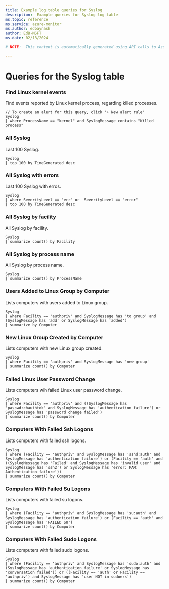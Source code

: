 ```yaml
---
title: Example log table queries for Syslog
description:  Example queries for Syslog log table
ms.topic: reference
ms.service: azure-monitor
ms.author: edbaynash
author: EdB-MSFT
ms.date: 02/18/2024

# NOTE:  This content is automatically generated using API calls to Azure. Any edits made on these files will be overwritten in the next run of the script. 

---
```


# Queries for the Syslog table


### Find Linux kernel events  


Find events reported by Linux kernel process, regarding killed processes.  

```query
// To create an alert for this query, click '+ New alert rule'
Syslog
| where ProcessName == "kernel" and SyslogMessage contains "Killed process"
```



### All Syslog  


Last 100 Syslog.  

```query
Syslog 
| top 100 by TimeGenerated desc
```



### All Syslog with errors  


Last 100 Syslog with erros.  

```query
Syslog 
| where SeverityLevel == "err" or  SeverityLevel == "error"
| top 100 by TimeGenerated desc
```



### All Syslog by facility  


All Syslog by facility.  

```query
Syslog 
| summarize count() by Facility
```



### All Syslog by process name  


All Syslog by process name.  

```query
Syslog 
| summarize count() by ProcessName
```



### Users Added to Linux Group by Computer  


Lists computers with users added to Linux group.  

```query
Syslog
| where Facility == 'authpriv' and SyslogMessage has 'to group' and (SyslogMessage has 'add' or SyslogMessage has 'added')
| summarize by Computer
```



### New Linux Group Created by Computer  


Lists computers with new Linux group created.  

```query
Syslog
| where Facility == 'authpriv' and SyslogMessage has 'new group'
| summarize count() by Computer
```



### Failed Linux User Password Change  


Lists computers wih failed Linux user password change.  

```query
Syslog
| where Facility == 'authpriv' and ((SyslogMessage has 'passwd:chauthtok' and SyslogMessage has 'authentication failure') or SyslogMessage has 'password change failed')
| summarize count() by Computer
```



### Computers With Failed Ssh Logons  


Lists computers with failed ssh logons.  

```query
Syslog
| where (Facility == 'authpriv' and SyslogMessage has 'sshd:auth' and SyslogMessage has 'authentication failure') or (Facility == 'auth' and ((SyslogMessage has 'Failed' and SyslogMessage has 'invalid user' and SyslogMessage has 'ssh2') or SyslogMessage has 'error: PAM: Authentication failure'))
| summarize count() by Computer
```



### Computers With Failed Su Logons  


Lists computers with failed su logons.  

```query
Syslog
| where (Facility == 'authpriv' and SyslogMessage has 'su:auth' and SyslogMessage has 'authentication failure') or (Facility == 'auth' and SyslogMessage has 'FAILED SU')
| summarize count() by Computer
```



### Computers With Failed Sudo Logons  


Lists computers with failed sudo logons.  

```query
Syslog
| where (Facility == 'authpriv' and SyslogMessage has 'sudo:auth' and (SyslogMessage has 'authentication failure' or SyslogMessage has 'conversation failed')) or ((Facility == 'auth' or Facility == 'authpriv') and SyslogMessage has 'user NOT in sudoers')
| summarize count() by Computer
```

